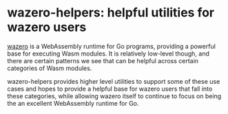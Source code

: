 # wazero-helpers: helpful utilities for wazero users

[wazero][1] is a WebAssembly runtime for Go programs, providing a powerful base
for executing Wasm modules. It is relatively low-level though, and there are
certain patterns we see that can be helpful across certain categories of Wasm
modules.

wazero-helpers provides higher level utilities to support some of these use
cases and hopes to provide a helpful base for wazero users that fall into these
categories, while allowing wazero itself to continue to focus on being the an
excellent WebAssembly runtime for Go.

[1]: https://wazero.io

